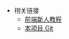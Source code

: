 - 相关链接
  - [前端新人教程](http://frontend-toolkit.kk.cafe/frontend-starter/)
  - [本项目 Git](http://git-kk.landray.com.cn/frontend-toolkit/cheese.git)
